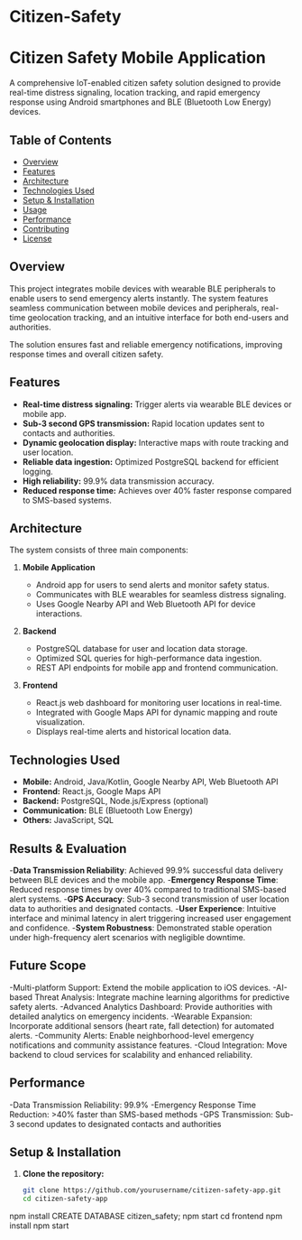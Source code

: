 # Citizen-Safety
# Citizen Safety Mobile Application

A comprehensive IoT-enabled citizen safety solution designed to provide real-time distress signaling, location tracking, and rapid emergency response using Android smartphones and BLE (Bluetooth Low Energy) devices.

## Table of Contents
- [Overview](#overview)
- [Features](#features)
- [Architecture](#architecture)
- [Technologies Used](#technologies-used)
- [Setup & Installation](#setup--installation)
- [Usage](#usage)
- [Performance](#performance)
- [Contributing](#contributing)
- [License](#license)

## Overview
This project integrates mobile devices with wearable BLE peripherals to enable users to send emergency alerts instantly. The system features seamless communication between mobile devices and peripherals, real-time geolocation tracking, and an intuitive interface for both end-users and authorities.  

The solution ensures fast and reliable emergency notifications, improving response times and overall citizen safety.

## Features
- **Real-time distress signaling:** Trigger alerts via wearable BLE devices or mobile app.
- **Sub-3 second GPS transmission:** Rapid location updates sent to contacts and authorities.
- **Dynamic geolocation display:** Interactive maps with route tracking and user location.
- **Reliable data ingestion:** Optimized PostgreSQL backend for efficient logging.
- **High reliability:** 99.9% data transmission accuracy.
- **Reduced response time:** Achieves over 40% faster response compared to SMS-based systems.

## Architecture
The system consists of three main components:

1. **Mobile Application**
   - Android app for users to send alerts and monitor safety status.
   - Communicates with BLE wearables for seamless distress signaling.
   - Uses Google Nearby API and Web Bluetooth API for device interactions.

2. **Backend**
   - PostgreSQL database for user and location data storage.
   - Optimized SQL queries for high-performance data ingestion.
   - REST API endpoints for mobile app and frontend communication.

3. **Frontend**
   - React.js web dashboard for monitoring user locations in real-time.
   - Integrated with Google Maps API for dynamic mapping and route visualization.
   - Displays real-time alerts and historical location data.

## Technologies Used
- **Mobile:** Android, Java/Kotlin, Google Nearby API, Web Bluetooth API
- **Frontend:** React.js, Google Maps API
- **Backend:** PostgreSQL, Node.js/Express (optional)
- **Communication:** BLE (Bluetooth Low Energy)
- **Others:** JavaScript, SQL
  
## Results & Evaluation
-**Data Transmission Reliability**: Achieved 99.9% successful data delivery between BLE devices and the mobile app.
-**Emergency Response Time**: Reduced response times by over 40% compared to traditional SMS-based alert systems.
-**GPS Accuracy**: Sub-3 second transmission of user location data to authorities and designated contacts.
-**User Experience**: Intuitive interface and minimal latency in alert triggering increased user engagement and confidence.
-**System Robustness**: Demonstrated stable operation under high-frequency alert scenarios with negligible downtime.

## Future Scope

-Multi-platform Support: Extend the mobile application to iOS devices.
-AI-based Threat Analysis: Integrate machine learning algorithms for predictive safety alerts.
-Advanced Analytics Dashboard: Provide authorities with detailed analytics on emergency incidents.
-Wearable Expansion: Incorporate additional sensors (heart rate, fall detection) for automated alerts.
-Community Alerts: Enable neighborhood-level emergency notifications and community assistance features.
-Cloud Integration: Move backend to cloud services for scalability and enhanced reliability.

## Performance
-Data Transmission Reliability: 99.9%
-Emergency Response Time Reduction: >40% faster than SMS-based methods
-GPS Transmission: Sub-3 second updates to designated contacts and authorities

## Setup & Installation
1. **Clone the repository:**
   ```bash
   git clone https://github.com/yourusername/citizen-safety-app.git
   cd citizen-safety-app
npm install
CREATE DATABASE citizen_safety;
npm start
cd frontend
npm install
npm start




